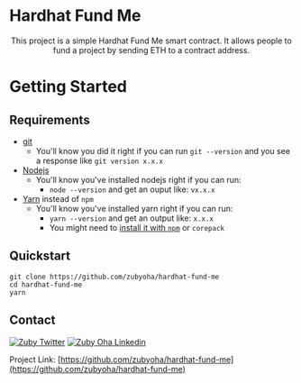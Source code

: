 
# Hardhat Fund Me

  <p align="center">
   This project is a simple Hardhat Fund Me smart contract. It allows people to fund a project by sending ETH to a contract address.
  </p>

<!-- GETTING STARTED -->
# Getting Started

## Requirements

- [git](https://git-scm.com/book/en/v2/Getting-Started-Installing-Git)
  - You'll know you did it right if you can run `git --version` and you see a response like `git version x.x.x`
- [Nodejs](https://nodejs.org/en/)
  - You'll know you've installed nodejs right if you can run:
    - `node --version` and get an ouput like: `vx.x.x`
- [Yarn](https://yarnpkg.com/getting-started/install) instead of `npm`
  - You'll know you've installed yarn right if you can run:
    - `yarn --version` and get an output like: `x.x.x`
    - You might need to [install it with `npm`](https://classic.yarnpkg.com/lang/en/docs/install/) or `corepack`

## Quickstart

```
git clone https://github.com/zubyoha/hardhat-fund-me
cd hardhat-fund-me
yarn
```


<!-- CONTACT -->
## Contact

[![Zuby Twitter](https://img.shields.io/badge/Twitter-1DA1F2?style=for-the-badge&logo=twitter&logoColor=white)](https://twitter.com/zubyoha)
[![Zuby Oha Linkedin](https://img.shields.io/badge/LinkedIn-0077B5?style=for-the-badge&logo=linkedin&logoColor=white)](https://www.linkedin.com/in/zubyoha/)


Project Link: [https://github.com/zubyoha/hardhat-fund-me](https://github.com/zubyoha/hardhat-fund-me)


